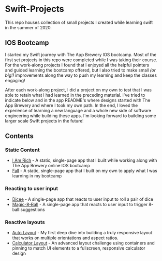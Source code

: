 # Swift-Projects

This repo houses collection of small projects I created while learning swift in the summer of 2020.

## IOS Bootcamp
I started my Swift journey with The App Brewery IOS bootcamp. Most of the first set projects in this repo were completed while I was taking their course. For the work-along projects I found that I enjoyed all the helpful pointers and guided learning the bootcamp offered, but I also tried to make small _(or big!)_ improvements along the way to push my learning and keep the classes engaging!

After each work-along project, I did a project on my own to test that I was able to retain what I had learned in the preceding material. I've tried to indicate below and in the app README's where designs started with The App Brewery and where I took my own path. In the end, I loved the experience of learning a new language and a whole new side of software engineering while building these apps. I'm looking forward to building some larger scale Swift projects in the future!

## Contents
### Static Content
* [I Am Rich](https://github.com/jhunschejones/Swift-Projects/tree/master/I%20Am%20Rich) - A static, single-page app that I built while working along with The App Brewery online IOS bootcamp
* [Fall](https://github.com/jhunschejones/Swift-Projects/tree/master/Fall) - A static, single-page app that I built on my own to apply what I was learning in my bootcamp

### Reacting to user input
* [Dicee](https://github.com/jhunschejones/Swift-Projects/tree/master/Dicee) - A single-page app that reacts to user input to roll a pair of dice
* [Magic-8-Ball](https://github.com/jhunschejones/Swift-Projects/tree/master/Magic-8-Ball) - A single-page app that reacts to user input to trigger 8-ball suggestions

### Reactive layouts
* [Auto Layout](https://github.com/jhunschejones/Swift-Projects/tree/master/AutoLayout) - My first deep dive into building a truly responsive layout that works on multiple orientations and aspect ratios.
* [Calculator Layout](https://github.com/jhunschejones/Swift-Projects/tree/master/Calculator-Layout) - An advanced layout challenge using containers and pinning to match UI elements to a fullscreen, responsive calculator design
